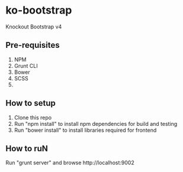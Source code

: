 # ko-bootstrap
Knockout Bootstrap v4 

## Pre-requisites
1. NPM
2. Grunt CLI
3. Bower
4. SCSS
5. 
## How to setup
1. Clone this repo
2. Run "npm install" to install npm dependencies for build and testing
3. Run "bower install" to install libraries required for frontend

## How to ruN
Run "grunt server" and browse http://localhost:9002

